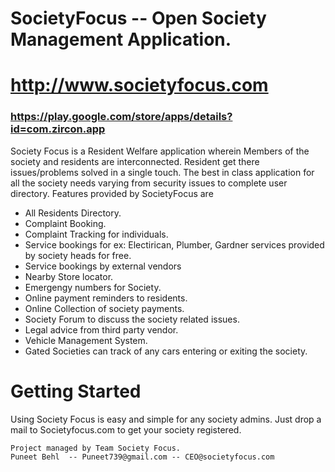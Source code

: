 # SocietyFocus -- Open Society Management Application. 
# http://www.societyfocus.com
### https://play.google.com/store/apps/details?id=com.zircon.app

Society Focus is a Resident Welfare application wherein Members of the society and residents are interconnected.
Resident get there issues/problems solved in a single touch. 
The best in class application for all the society needs varying from security issues to complete user directory. Features provided by SocietyFocus are 

  - All Residents Directory.
  - Complaint Booking.
  - Complaint Tracking for individuals.
  - Service bookings for ex: Electirican, Plumber, Gardner services provided by society heads for free.
  - Service bookings by external vendors
  - Nearby Store locator.
  - Emergengy numbers for Society. 
  - Online payment reminders to residents. 
  - Online Collection of society payments.
  - Society Forum to discuss the society related issues. 
  - Legal advice from third party vendor. 
  - Vehicle Management System. 
  - Gated Societies can track of any cars entering or exiting the society. 

# Getting Started
Using Society Focus is easy and simple for any society admins. 
Just drop a mail to Societyfocus.com to get your society registered. 

```
Project managed by Team Society Focus. 
Puneet Behl  -- Puneet739@gmail.com -- CEO@societyfocus.com
```